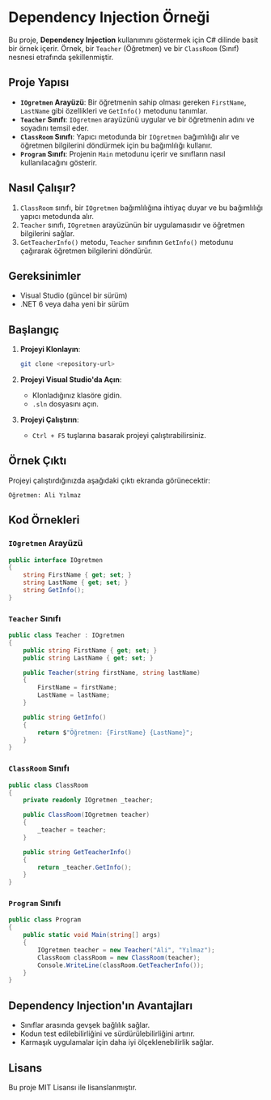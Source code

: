 # Dependency Injection Örneği

Bu proje, **Dependency Injection** kullanımını göstermek için C# dilinde basit bir örnek içerir. Örnek, bir `Teacher` (Öğretmen) ve bir `ClassRoom` (Sınıf) nesnesi etrafında şekillenmiştir.

## Proje Yapısı

- **`IOgretmen` Arayüzü**: Bir öğretmenin sahip olması gereken `FirstName`, `LastName` gibi özellikleri ve `GetInfo()` metodunu tanımlar.
- **`Teacher` Sınıfı**: `IOgretmen` arayüzünü uygular ve bir öğretmenin adını ve soyadını temsil eder.
- **`ClassRoom` Sınıfı**: Yapıcı metodunda bir `IOgretmen` bağımlılığı alır ve öğretmen bilgilerini döndürmek için bu bağımlılığı kullanır.
- **`Program` Sınıfı**: Projenin `Main` metodunu içerir ve sınıfların nasıl kullanılacağını gösterir.

## Nasıl Çalışır?

1. `ClassRoom` sınıfı, bir `IOgretmen` bağımlılığına ihtiyaç duyar ve bu bağımlılığı yapıcı metodunda alır.
2. `Teacher` sınıfı, `IOgretmen` arayüzünün bir uygulamasıdır ve öğretmen bilgilerini sağlar.
3. `GetTeacherInfo()` metodu, `Teacher` sınıfının `GetInfo()` metodunu çağırarak öğretmen bilgilerini döndürür.

## Gereksinimler

- Visual Studio (güncel bir sürüm)
- .NET 6 veya daha yeni bir sürüm

## Başlangıç

1. **Projeyi Klonlayın**:
   ```bash
   git clone <repository-url>
   ```

2. **Projeyi Visual Studio'da Açın**:
   - Klonladığınız klasöre gidin.
   - `.sln` dosyasını açın.

3. **Projeyi Çalıştırın**:
   - `Ctrl + F5` tuşlarına basarak projeyi çalıştırabilirsiniz.

## Örnek Çıktı

Projeyi çalıştırdığınızda aşağıdaki çıktı ekranda görünecektir:

```
Öğretmen: Ali Yılmaz
```

## Kod Örnekleri

### `IOgretmen` Arayüzü
```csharp
public interface IOgretmen
{
    string FirstName { get; set; }
    string LastName { get; set; }
    string GetInfo();
}
```

### `Teacher` Sınıfı
```csharp
public class Teacher : IOgretmen
{
    public string FirstName { get; set; }
    public string LastName { get; set; }

    public Teacher(string firstName, string lastName)
    {
        FirstName = firstName;
        LastName = lastName;
    }

    public string GetInfo()
    {
        return $"Öğretmen: {FirstName} {LastName}";
    }
}
```

### `ClassRoom` Sınıfı
```csharp
public class ClassRoom
{
    private readonly IOgretmen _teacher;

    public ClassRoom(IOgretmen teacher)
    {
        _teacher = teacher;
    }

    public string GetTeacherInfo()
    {
        return _teacher.GetInfo();
    }
}
```

### `Program` Sınıfı
```csharp
public class Program
{
    public static void Main(string[] args)
    {
        IOgretmen teacher = new Teacher("Ali", "Yılmaz");
        ClassRoom classRoom = new ClassRoom(teacher);
        Console.WriteLine(classRoom.GetTeacherInfo());
    }
}
```

## Dependency Injection'ın Avantajları

- Sınıflar arasında gevşek bağlılık sağlar.
- Kodun test edilebilirliğini ve sürdürülebilirliğini artırır.
- Karmaşık uygulamalar için daha iyi ölçeklenebilirlik sağlar.

## Lisans

Bu proje MIT Lisansı ile lisanslanmıştır.
